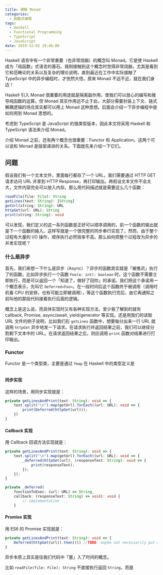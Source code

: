 ```yaml
---
title: 理解 Monad
categories:
  - 函数式编程
tags:
  - Haskell
  - Functional Programming
  - TypeScript
  - JavaScript
date: 2019-12-01 19:46:00
---
```


Haskell 语言中有一个非常重要（也非常烧脑）的概念叫 Monad。它是使 Haskell 成为「纯函数」式语言的基石。我刚接触到这个概念时觉得非常烧脑，尤其是看到它和范畴论的关系以及复杂的理论说明，直到最近在工作中实际接触了 TypeScript 中的异步编程时，才恍然大悟，原来 Monad 不远不近，就在我们身边！

Haskell 引入 Monad 很重要的用途就是隔离副作用，使我们可以放心的编写和推导纯函数的运算。但 Monad 其实作用远不止于此，大部分需要封装上下文、链式解耦逻辑的场合其实都可以用上 Monad 这种思想。后面会介绍一下异步编程中是如何用到 Monad 思想的。

考虑到 TypeScript 是 JavaScript 的强类型版本，因此本文将采用 Haskell 和 TypeScript 语法来介绍 Monad。

<!-- more -->

介绍 Monad 之前，还有两个概念也很重要：Functor 和 Application。这两个可以说和 Monad 是层层递进的关系。下面就先来介绍一下它们。

<!-- TODO -->

## 问题
假设我们有一个文本文件，里面每行都存了一个 URL，我们需要通过 HTTP GET 请求访问 URL 并拿到 HTTP Response，再打印输出。再假设文本文件不会太大，文件内容完全可以放入内存。那么用代码描述就是需要这么几个函数：

```typescript
readFile(file: File): String
getLines(text: String): [String]
getUrl(string: String): URL
httpGet(url: URL): String
print(string: String): void
```

可以发现，我们定义的这一系列函数是正好可以顺序调用的，前一个函数的输出就是下一个函数的输入。这样写就是一个很完整的同步串行实现了。然而，由于整个过程有大量的 I/O 操作，顺序执行必然效率不高。那么如何把整个过程改为异步的并发实现呢？

### 什么是异步
首先，我们来想一下什么是异步（Async）？异步的函数其实就是「被推迟」执行了的函数。比如异步执行一个函数 `Foo(a: int): boolean` 时，这个函数不需要立即执行，而是可以返回一个「知道了，做好了回你」的承诺。我们把这个承诺用一个概念表示，先叫它 `Deferred<Foo>`。在一段时间后这个函数终于被调用（调用时机看 CPU 的安排，也有可能立即被调用），等这个函数执行完后，由它再通知之前叫他的那段代码接着执行后面的逻辑。

概念上是这么说，而具体实现时又有各种实现方法，至少我了解到的就有 callback, Promise, async/await, yield/generator 等实现。还是用我们的读取 URL 文件的例子说明，比如我们在 `getLines` 函数中，想要每分出来一行 URL 就调用 `httpGet` 异步地发一下请求。在请求执行并返回结果之前，我们可以继续分割剩下文本中的 URL。在请求返回结果之后，则应调用 `print` 函数对结果进行打印输出。

### Functor
<!-- TODO： 先介绍 Maybe 及其封装上下文的特点 -> MaybeMap(https://www.seas.upenn.edu/~cis194/spring13/lectures/09-functors.html) -> functor -->
Functor 是一个类型类，主要是通过 `fmap` 在 Haskell 中的类型定义是
```haskell
```

#### 同步实现
这样的场景，用同步实现就是：
```typescript
private getLinesAndPrint(text: String): void => {
    text.split("\n").map(getUrl).forEach((url: URL): void => {
        print(Deferred(httpGet(url)));
    })
}
```

#### Callback 实现
用 Callback 回调方法实现就是：
```typescript
private getLinesAndPrint(text: String): void => {
    text.split("\n").map(getUrl).forEach((url: URL): void => {
        _deferred(httpGet(url), (responseText: String): void => {
            print(responseText);
        });
    });
}

private _deferred(
    functionToExec: (url: URL) => String, 
    callback: (responseText: String) => void): void {
        // implementation ...
    }
```

#### Promise 实现
用 ES6 的 Promise 实现就是：
```typescript
private getLinesAndPrint(text: String): void => {
    Deferred(httpGet(url)).then(()) //TODO: maybe not necessarily put all implementations here
}
```

异步本质上其实是往我们代码中「塞」入了时间的概念。

 比如 `readFile(file: File): String` 不直接执行返回 `String`，而是